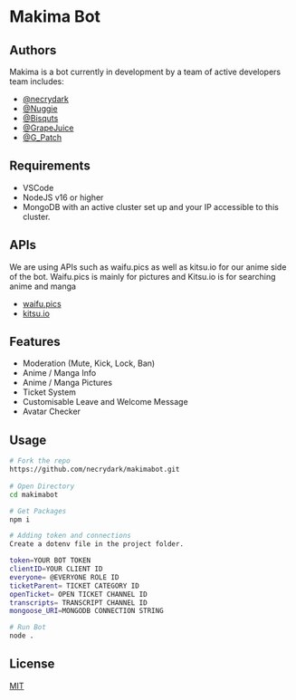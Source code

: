# Makima Bot


## Authors
Makima is a bot currently in development by a team of active developers team includes:

- [@necrydark](https://github.com/necrydark)  
- [@Nuggie](https://github.com/Nuggie67)
- [@Bisquts](https://github.com/MorganMartin56)
- [@GrapeJuice](https://github.com/TheGrapeJuice)
- [@G_Patch](https://github.com/Gpatch)


## Requirements
- VSCode
- NodeJS v16 or higher
- MongoDB with an active cluster set up and your IP accessible to this cluster.

## APIs

We are using APIs such as waifu.pics as well as kitsu.io for our anime side of the bot. 
Waifu.pics is mainly for pictures and Kitsu.io is for searching anime and manga

- [waifu.pics](https://waifu.pics/docs)
- [kitsu.io](https://kitsu.docs.apiary.io/#)

## Features

- Moderation (Mute, Kick, Lock, Ban)
- Anime / Manga Info
- Anime / Manga Pictures
- Ticket System
- Customisable Leave and Welcome Message
- Avatar Checker


## Usage

```bash
# Fork the repo
https://github.com/necrydark/makimabot.git
 
# Open Directory
cd makimabot

# Get Packages
npm i

# Adding token and connections
Create a dotenv file in the project folder.

token=YOUR BOT TOKEN
clientID=YOUR CLIENT ID
everyone= @EVERYONE ROLE ID
ticketParent= TICKET CATEGORY ID
openTicket= OPEN TICKET CHANNEL ID
transcripts= TRANSCRIPT CHANNEL ID
mongoose_URI=MONGODB CONNECTION STRING

# Run Bot
node .
```

## License

[MIT](https://choosealicense.com/licenses/mit/)
